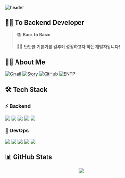 <!-- Header -->

<!-- Twinkling effect -->
![header](https://capsule-render.vercel.app/api?type=waving&color=0:000000,50:000080,100:000000&height=200&text=Hi,%20I'm%20Soo%20%F0%9F%92%BB&fontSize=40&fontColor=ffffff&animation=twinkling&fontAlignY=38&descAlignY=51&titleBlink=1000)


<!-- Introduction -->
## 🏃‍♂️ To Backend Developer
> 📚 **Back to Basic**
> 
> 👨‍💻 **탄탄한 기본기를 갖추며 성장하고자 하는 개발자입니다!**

## 🙋‍♂️ About Me
[![Gmail](https://img.shields.io/badge/Gmail-ffffff?style=for-the-badge&logo=gmail&logoColor=EA4335)](mailto:rlagustn9797@gmail.com)
[![Story](https://img.shields.io/badge/story-E34F26?style=for-the-badge&logo=tistory&logoColor=white)](https://soo-develop.tistory.com/)
[![GitHub](https://img.shields.io/badge/GitHub-181717?style=for-the-badge&logo=github&logoColor=white)](https://github.com/Soo186)
![ENTP](https://img.shields.io/badge/ENTP-navy?style=for-the-badge)

## 🛠 Tech Stack

### ⚡ Backend
<div style="display: flex; gap: 5px;">
  <img src="https://img.shields.io/badge/Java-5382a1?style=for-the-badge&logo=java&logoColor=white">
  <img src="https://img.shields.io/badge/Spring_Boot-6DB33F?style=for-the-badge&logo=spring-boot&logoColor=white">
  <img src="https://img.shields.io/badge/JPA-37474f?style=for-the-badge&logo=Hibernate&logoColor=white">
  <img src="https://img.shields.io/badge/QueryDsl-054c7d?style=for-the-badge&logo=database&logoColor=white">
  <img src="https://img.shields.io/badge/MySQL-2c5282?style=for-the-badge&logo=mysql&logoColor=white">
</div>

### 🚀 DevOps
<div style="display: flex; gap: 5px;">
  <img src="https://img.shields.io/badge/CI/CD-2d3748?style=for-the-badge&logo=circleci&logoColor=white">
  <img src="https://img.shields.io/badge/Docker-1467b3?style=for-the-badge&logo=docker&logoColor=white">
  <img src="https://img.shields.io/badge/AWS-151e29?style=for-the-badge&logo=amazon-aws&logoColor=white">
  <img src="https://img.shields.io/badge/GitHub_Actions-1366d6?style=for-the-badge&logo=github-actions&logoColor=white">
  <img src="https://img.shields.io/badge/GCP-4285F4?style=for-the-badge&logo=google-cloud&logoColor=white">
</div>

## 📊 GitHub Stats
<div align="center">
  <img src="https://github-readme-stats.vercel.app/api?username=Soo186&show_icons=true&theme=tokyonight" />
</div>
